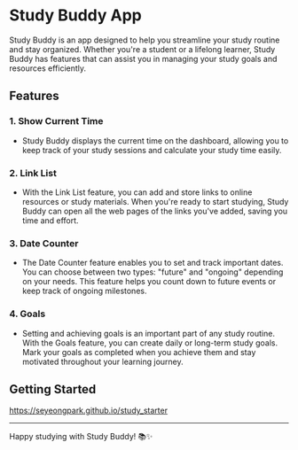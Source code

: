 # Study Buddy App

Study Buddy is an app designed to help you streamline your study routine and stay organized. Whether you're a student or a lifelong learner, Study Buddy has features that can assist you in managing your study goals and resources efficiently.

## Features

### 1. Show Current Time

- Study Buddy displays the current time on the dashboard, allowing you to keep track of your study sessions and calculate your study time easily.

### 2. Link List

- With the Link List feature, you can add and store links to online resources or study materials. When you're ready to start studying, Study Buddy can open all the web pages of the links you've added, saving you time and effort.

### 3. Date Counter

- The Date Counter feature enables you to set and track important dates. You can choose between two types: "future" and "ongoing" depending on your needs. This feature helps you count down to future events or keep track of ongoing milestones.

### 4. Goals

- Setting and achieving goals is an important part of any study routine. With the Goals feature, you can create daily or long-term study goals. Mark your goals as completed when you achieve them and stay motivated throughout your learning journey.

## Getting Started

https://seyeongpark.github.io/study_starter

---

Happy studying with Study Buddy! 📚✨
